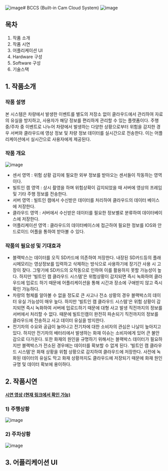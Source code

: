 ![image](https://github.com/paradise09/2022ESW_Contest_mobility_6003/assets/99300776/9d99a05f-120d-45f8-a784-c8a9981a0056)# BCCS (Built-in Cam Cloud System)
![image](https://github.com/paradise09/2022ESW_Contest_mobility_6003/assets/99300776/99b55bc2-3883-43c1-bccf-de8f5154b22d)


## 목차
1. 작품 소개
2. 작품 시연
3. 어플리케이션 UI
4. Hardware 구성
5. Software 구성
6. 기술스택

## 1. 작품소개
### 작품 설명
본 시스템은 차량에서 발생한 이벤트를 별도의 저장소 없이 클라우드에서 관리하여 자료의 유실을 방지하고, 사용자가 해당 정보를 편리하게 관리할 수 있는 플랫폼이다. 주행 중/주차 중 이벤트로 나누어 차량에서 발생하는 다양한 상황으로부터 위험을 감지한 경우 서버와 클라우드에 영상 정보 및 차량 정보 데이터를 실시간으로 전송한다. 이는 어플리케이션에서 실시간으로 사용자에게 제공된다.

### 작품 개요
![image](https://github.com/paradise09/2022ESW_Contest_mobility_6003/assets/99300776/7b9d35a9-38c7-4631-9a46-47f8f4743a2b)

* 센서 영역 : 위험 상황 감지에 필요한 외부 정보를 받아오는 센서들이 작동하는 영역이다.
* 빌트인 캠 영역 : 상시 촬영을 하며 위험상확이 감지되었을 때 서버에 영상의 프레임 및 기타 주행 정보를 전송한다.
* 서버 영역 : 빌트인 캠에서 수신받은 데이터를 처리하여 클라우드의 데이터 베이스에 저장한다.
* 클라우드 영역 : 서버에서 수신받은 데이터를 필요한 정보별로 분류하여 데이터베이스에 저장한다.
* 어플리케이션 영역 : 클라우드의 데이터베이스에 접근하여 필요한 정보를 IOS와 안드로이드 어플을 통하여 받아볼 수 있다.

### 작품의 필요성 및 기대효과
* 블랙박스는 데이터를 오직 SD카드에 의존하여 저장한다. 내장된 SD카드등의 플래시메모리는 영상정보를 입력하고 삭제하는 방식으로 사용하기에 장기간 사용 시 고장이 잦다. 그렇기에 SD카드의 오작동으로 인하여 이를 활용하지 못할 가능성이 높다. 하지만 '빌트인 캠 클라우드 시스템'은 위험상황이 감지되면 즉시 녹화하여 클라우드에 업로드 하기 때문에 어플리케이션을 통해 시간과 장소에 구애받지 않고 즉시 확인 가능하다.
* 차량의 형체를 알아볼 수 없을 정도로 큰 사고나 전소 상황의 경우 블랙박스의 데이터 유실 가능성이 매우 높다. 하지만 '빌트인 캠 클라우드 시스템'은 위험 상황이 감지되면 즉시 녹화하여 서버에 업로드하기 때문에 대형 사고 발생 직전까지의 정보를 서버에서 처리할 수 없다. 때문에 빌트인캠이 완전히 파손되기 직전까지의 정보를 클라우드에 전송하고 사고 데이터 유실을 방지한다.
* 전기차의 수요와 공급이 늘어나고 전기차에 대한 소비자의 관심은 나날이 높아지고 있다. 하지만 전기차의 배터리에서 발생하는 화재 이슈는 소비자에게 있어 큰 불안감으로 다가온다. 또한 화재의 원인을 규명하기 위해서는 블랙박스 데이터가 필요하지만 블랙박스가 전소된 경우에는 데이터를 확보할 수 없게 된다. ‘빌트인 캠 클라우드 시스템’은 화재 상황을 위험 상황으로 감지하여 클라우드에 저장한다. 사전에 녹화된 데이터의 유실도 막고 화재 상황까지도 클라우드에 저장되기 때문에 화재 원인 규명 및 데이터 확보에 용이하다.

## 2. 작품시연
**[시연 영상 (현재 링크에서 확인 가능)](https://www.youtube.com/watch?v=tWeJjAyStjo)**

### 1) 주행상황
![image](https://github.com/paradise09/2022ESW_Contest_mobility_6003/assets/99300776/53df3a7e-18b0-42d2-830c-37f853899aea)

### 2) 주차상황
![image](https://github.com/paradise09/2022ESW_Contest_mobility_6003/assets/99300776/afcfb6b2-289d-4843-b11c-9b06a1fabeba)

## 3. 어플리케이션 UI
